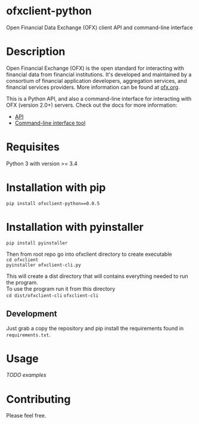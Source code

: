 # ofxclient-python
Open Financial Data Exchange (OFX) client API and command-line interface

# Description
Open Financial Exchange (OFX) is the open standard for interacting with financial data from financial institutions. It's developed and maintained by a consortium of financial application developers, aggregation services, and financial services providers. More information can be found at [ofx.org](http://www.ofx.org/index.html).

This is a Python API, and also a command-line interface for interacting with OFX (version 2.0+) servers. Check out the docs for more information:
- [API](docs/api.md)
- [Command-line interface tool](docs/ofxclient-cli.md)

# Requisites

Python 3 with version >= 3.4 

# Installation with pip

`pip install ofxclient-python==0.0.5`

# Installation with pyinstaller

`pip install pyinstaller`

Then from root repo go into ofxclient directory to create executable  
`cd ofxclient`  
`pyinstaller ofxclient-cli.py` 

This will create a dist directory that will contains everything needed to run the program.  
To use the program run it from this directory  
`cd dist/ofxclient-cli`
`ofxclient-cli`

## Development
Just grab a copy the repository and pip install the requirements found in `requirements.txt`.

# Usage

*TODO examples*

# Contributing

Please feel free.
